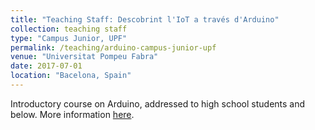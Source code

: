 ```yaml
---
title: "Teaching Staff: Descobrint l'IoT a través d'Arduino"
collection: teaching staff
type: "Campus Junior, UPF"
permalink: /teaching/arduino-campus-junior-upf
venue: "Universitat Pompeu Fabra"
date: 2017-07-01
location: "Bacelona, Spain"
---
```


Introductory course on Arduino, addressed to high school students and below. More information [here](https://www.upf.edu/web/campus-junior/home/-/asset_publisher/tgk9EUtxRNj6/content/id/8049558/maximized#.Wq_YsJPwZ24).